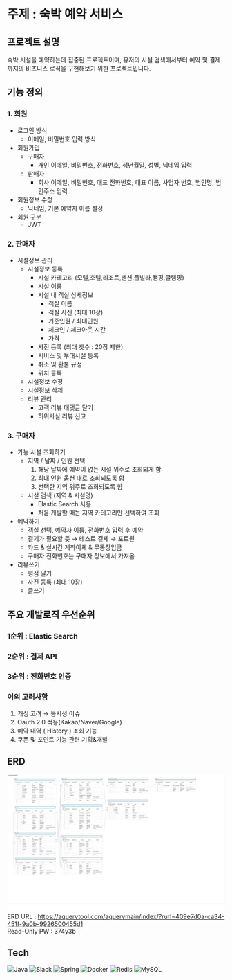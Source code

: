 # 주제 : 숙박 예약 서비스
## 프로젝트 설명
숙박 시설을 예약하는데 집중된 프로젝트이며, 유저의 시설 검색에서부터 예약 및 결제까지의 비즈니스 로직을 구현해보기 위한 프로젝트입니다.

## 기능 정의
### 1. 회원
- 로그인 방식
  - 이메일, 비밀번호 입력 방식
- 회원가입
  - 구매자 
    - 개인 이메일, 비밀번호, 전화번호, 생년월일, 성별, 닉네임 입력
  - 판매자
    - 회사 이메일, 비밀번호, 대표 전화번호, 대표 이름, 사업자 번호, 법인명, 법인주소 입력
- 회원정보 수정
  - 닉네임, 기본 예약자 이름 설정
- 회원 구분
  - JWT
### 2. 판매자
- 시설정보 관리
  - 시설정보 등록
    - 시설 카테고리 (모텔,호텔,리조트,펜션,풀빌라,캠핑,글램핑)
    - 시설 이름
    - 시설 내 객실 상세정보
      - 객실 이름
      - 객실 사진 (최대 10장)
      - 기준인원 / 최대인원
      - 체크인 / 체크아웃 시간
      - 가격
    - 사진 등록 (최대 갯수 : 20장 제한)
    - 서비스 및 부대시설 등록
    - 취소 및 환불 규정
    - 위치 등록
  - 시설정보 수정
  - 시설정보 삭제
  - 리뷰 관리
    - 고객 리뷰 대댓글 달기
    - 허위사실 리뷰 신고
### 3. 구매자
- 가능 시설 조회하기
  - 지역 / 날짜 / 인원 선택
    1. 해당 날짜에 예약이 없는 시설 위주로 조회되게 함
    2. 최대 인원 옵션 내로 조회되도록 함
    3. 선택한 지역 위주로 조회되도록 함
  - 시설 검색 (지역 & 시설명)
    - Elastic Search 사용
    - 처음 개발할 때는 지역 카테고리만 선택하여 조회
- 예약하기
  - 객실 선택, 예약자 이름, 전화번호 입력 후 예약
  - 결제가 필요할 듯 → 테스트 결제 → 포트원
  - 카드 & 실시간 계좌이체 & 무통장입금
  - 구매자 전화번호는 구매자 정보에서 가져옴
- 리뷰쓰기
  - 평점 달기
  - 사진 등록 (최대 10장)
  - 글쓰기
## 주요 개발로직 우선순위
### 1순위 : Elastic Search
### 2순위 : 결제 API
### 3순위 : 전화번호 인증
### 이외 고려사항
1. 캐싱 고려 → 동시성 이슈
2. Oauth 2.0 적용(Kakao/Naver/Google)
3. 예약 내역 ( History ) 조회 기능
4. 쿠폰 및 포인트 기능 관련 기획&개발
## ERD
![ReservationERD](./image/ReservationERD_latest3.jpg)
ERD URL : https://aquerytool.com/aquerymain/index/?rurl=409e7d0a-ca34-451f-9a0b-9926500455d1
</br>
Read-Only PW : 374y3b
## Tech
![Java](https://img.shields.io/badge/java-%23ED8B00.svg?style=for-the-badge&logo=openjdk&logoColor=white)
![Slack](https://img.shields.io/badge/Slack-4A154B?style=for-the-badge&logo=slack&logoColor=white)
![Spring](https://img.shields.io/badge/Spring-6DB33F?style=for-the-badge&logo=spring&logoColor=white)
![Docker](https://img.shields.io/badge/Docker-2CA5E0?style=for-the-badge&logo=docker&logoColor=white)
![Redis](https://img.shields.io/badge/redis-%23DD0031.svg?&style=for-the-badge&logo=redis&logoColor=white)
![MySQL](https://img.shields.io/badge/MySQL-005C84?style=for-the-badge&logo=mysql&logoColor=white)

